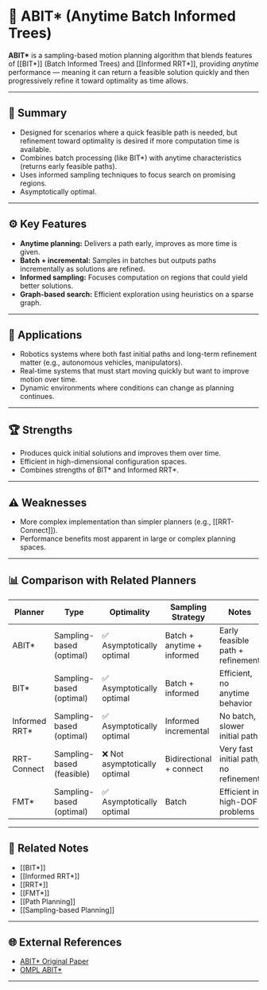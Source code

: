# 🌳 ABIT* (Anytime Batch Informed Trees)

**ABIT\*** is a sampling-based motion planning algorithm that blends features of [[BIT*]] (Batch Informed Trees) and [[Informed RRT*]], providing *anytime* performance — meaning it can return a feasible solution quickly and then progressively refine it toward optimality as time allows.

---

## 🧠 Summary

- Designed for scenarios where a quick feasible path is needed, but refinement toward optimality is desired if more computation time is available.
- Combines batch processing (like BIT*) with anytime characteristics (returns early feasible paths).
- Uses informed sampling techniques to focus search on promising regions.
- Asymptotically optimal.

---

## ⚙️ Key Features

- **Anytime planning:** Delivers a path early, improves as more time is given.
- **Batch + incremental:** Samples in batches but outputs paths incrementally as solutions are refined.
- **Informed sampling:** Focuses computation on regions that could yield better solutions.
- **Graph-based search:** Efficient exploration using heuristics on a sparse graph.

---

## 🚀 Applications

- Robotics systems where both fast initial paths and long-term refinement matter (e.g., autonomous vehicles, manipulators).
- Real-time systems that must start moving quickly but want to improve motion over time.
- Dynamic environments where conditions can change as planning continues.

---

## 🏆 Strengths

- Produces quick initial solutions and improves them over time.
- Efficient in high-dimensional configuration spaces.
- Combines strengths of BIT* and Informed RRT*.

---

## ⚠️ Weaknesses

- More complex implementation than simpler planners (e.g., [[RRT-Connect]]).
- Performance benefits most apparent in large or complex planning spaces.

---

## 📊 Comparison with Related Planners

| Planner       | Type                     | Optimality               | Sampling Strategy         | Notes                                   |
|---------------|--------------------------|--------------------------|--------------------------|-----------------------------------------|
| ABIT*         | Sampling-based (optimal) | ✅ Asymptotically optimal | Batch + anytime + informed | Early feasible path + refinement |
| BIT*          | Sampling-based (optimal) | ✅ Asymptotically optimal | Batch + informed           | Efficient, no anytime behavior |
| Informed RRT* | Sampling-based (optimal) | ✅ Asymptotically optimal | Informed incremental       | No batch, slower initial path |
| RRT-Connect   | Sampling-based (feasible) | ❌ Not asymptotically optimal | Bidirectional + connect    | Very fast initial path, no refinement |
| FMT*          | Sampling-based (optimal) | ✅ Asymptotically optimal | Batch                      | Efficient in high-DOF problems |

---

## 🔗 Related Notes

- [[BIT*]]
- [[Informed RRT*]]
- [[RRT*]]
- [[FMT*]]
- [[Path Planning]]
- [[Sampling-based Planning]]

---

## 🌐 External References

- [ABIT* Original Paper](https://arxiv.org/abs/1907.00530)
- [OMPL ABIT*](https://ompl.kavrakilab.org)

---
